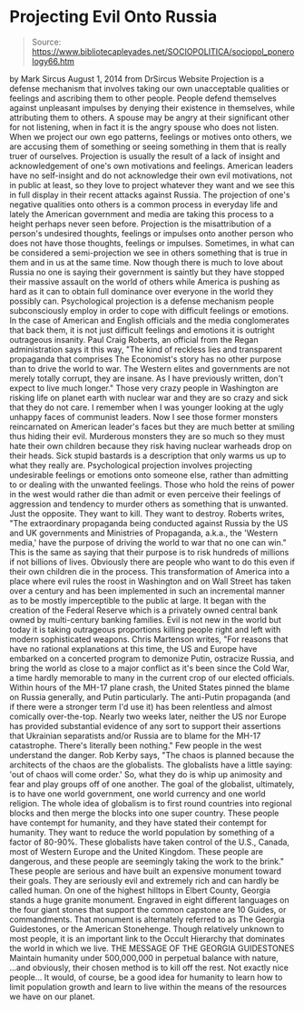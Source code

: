 # Projecting Evil Onto Russia

> Source: https://www.bibliotecapleyades.net/SOCIOPOLITICA/sociopol_ponerology66.htm

by Mark Sircus
August 1, 2014
from
DrSircus Website
Projection is a defense
mechanism that involves taking our own unacceptable qualities or feelings
and ascribing them to other people.
People defend themselves against unpleasant
impulses by denying their existence in themselves, while attributing them to
others. A spouse may be angry at their significant other for not listening,
when in fact it is the angry spouse who does not listen.
When we project our own ego patterns, feelings
or motives onto others, we are accusing them of something or seeing
something in them that is really truer of ourselves.
Projection is usually the result of a
lack of insight and acknowledgement of one's own motivations and feelings.
American leaders have no self-insight and do not
acknowledge their own evil motivations, not in public at least, so they love
to project whatever they want and we see this in full display in their
recent attacks against Russia.
The projection of one's negative qualities onto
others is a common process in everyday life and lately the American
government and media are taking this process to a height perhaps never seen
before.
Projection is the misattribution of a person's
undesired thoughts, feelings or impulses onto another person who does not
have those thoughts, feelings or impulses. Sometimes, in what can be
considered a semi-projection we see in others something that is true in them
and in us at the same time.
Now though there is much to love about Russia no
one is saying their government is saintly but they have stopped their
massive assault on the world of others while America is pushing as hard as
it can to obtain full dominance over everyone in the world they possibly
can.
Psychological projection is a defense mechanism
people subconsciously employ in order to cope with difficult feelings or
emotions.
In the case of American and English officials
and the media conglomerates that back them, it is not just difficult
feelings and emotions it is outright outrageous insanity.
Paul Craig Roberts, an official from the
Regan administration says it this way,
"The kind of reckless lies and transparent
propaganda that comprises The Economist's story has no other purpose
than to
drive the world to war. The Western
elites and governments are not merely totally corrupt, they are insane.
As I have previously written, don't expect to live much longer."
Those very crazy people in Washington are
risking life on planet earth with nuclear war and they are so crazy and sick
that they do not care.
I remember when I was younger looking at the
ugly unhappy faces of communist leaders. Now I see those former monsters
reincarnated on American leader's faces but they are much better at smiling
thus hiding their evil.
Murderous monsters they are so much so they must
hate their own children because they risk having nuclear warheads drop on
their heads. Sick stupid bastards is a description that only warms us up to
what they really are.
Psychological projection involves projecting
undesirable feelings or emotions onto someone else, rather than admitting to
or dealing with the unwanted feelings.
Those who hold the reins of power in the west
would rather die than admit or even perceive their feelings of aggression
and tendency to murder others as something that is unwanted. Just the
opposite.
They want to kill. They want to destroy.
Roberts writes,
"The extraordinary propaganda being
conducted against Russia by the US and UK governments and Ministries of
Propaganda, a.k.a., the 'Western media,' have the purpose of driving the
world to war that no one can win."
This is the same as saying that their purpose is
to risk hundreds of millions if not billions of lives. Obviously there are
people who want to do this even if their own children die in the process.
This transformation of America into a place
where evil rules the roost in Washington and on Wall Street has taken over a
century and has been implemented in such an incremental manner as to be
mostly imperceptible to the public at large. It began with the creation of
the Federal Reserve which is a privately owned central bank owned by
multi-century banking families.
Evil is not new in the world but today it
is taking outrageous proportions killing people right and left with modern
sophisticated weapons.
Chris Martenson writes,
"For reasons that have no rational
explanations at this time, the US and Europe have embarked on a
concerted program to demonize Putin, ostracize Russia, and bring the
world as close to a major conflict as it's been since the Cold War, a
time hardly memorable to many in the current crop of our elected
officials.
Within hours of the MH-17 plane crash, the
United States pinned the blame on Russia generally, and Putin
particularly. The anti-Putin propaganda (and if there were a stronger
term I'd use it) has been relentless and almost comically over-the-top.
Nearly two weeks later, neither the US nor
Europe has provided substantial evidence of any sort to support their
assertions that Ukrainian separatists and/or Russia are to blame for the
MH-17 catastrophe. There's literally been nothing."
Few people in the west understand the danger.
Rob Kerby says,
"The chaos
is planned because the architects of the chaos are the globalists.
The globalists have a little saying: 'out of
chaos will come order.'
So, what they do is whip up animosity and fear
and play groups off of one another. The goal of the globalist,
ultimately, is to have one world government, one world currency and one
world religion. The whole idea of globalism is to first round countries
into regional blocks and then merge the blocks into one super country.
These people have contempt for humanity, and
they have stated their contempt for humanity. They want to
reduce the world population by
something of a factor of 80-90%. These globalists have taken
control of the U.S., Canada, most of Western Europe and the United
Kingdom.
These people are dangerous, and these people
are seemingly taking the work to the brink."
These people are serious and have built an
expensive monument toward their goals.
They are seriously evil and
extremely rich and can hardly be called human.
On one of the highest hilltops in Elbert County,
Georgia stands a huge granite monument.
Engraved in eight different languages on the
four giant stones that support the common capstone are 10 Guides, or
commandments. That monument is alternately referred to as
The Georgia Guidestones, or the American
Stonehenge.
Though relatively unknown to most people, it is
an important link to the Occult Hierarchy that dominates the world in which
we live.
THE MESSAGE OF THE GEORGIA GUIDESTONES
Maintain humanity
under 500,000,000
in perpetual balance with nature,
...and obviously, their chosen method is
to kill off the rest. Not exactly nice people...
It would, of course, be a
good idea for humanity to learn how to limit population growth and learn
to live within the means of the resources we have on our planet.
